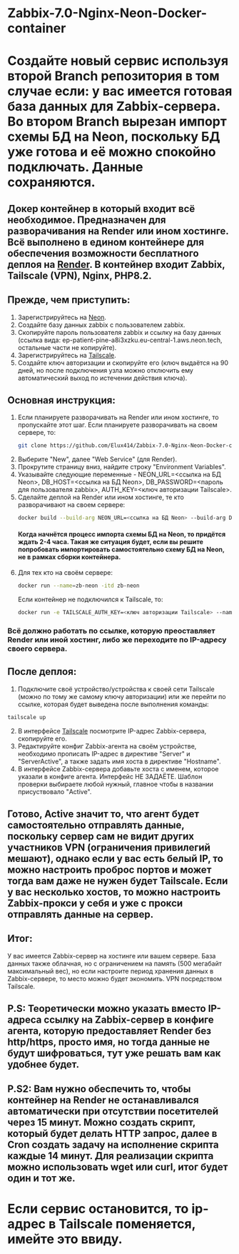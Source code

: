 # Zabbix-7.0-Nginx-Neon-Docker-container

# Создайте новый сервис используя второй Branch репозитория в том случае если: у вас имеется готовая база данных для Zabbix-сервера. Во втором Branch вырезан импорт схемы БД на Neon, поскольку БД уже готова и её можно спокойно подключать. Данные сохраняются.

## Докер контейнер в который входит всё необходимое. Предназначен для разворачивания на Render или ином хостинге. Всё выполнено в едином контейнере для обеспечения возможности бесплатного деплоя на [Render](https://render.com/). В контейнер входит Zabbix, Tailscale (VPN), Nginx, PHP8.2.

## Прежде, чем приступить:

1. Зарегистрируйтесь на [Neon](https://neon.tech/).
2. Создайте базу данных zabbix с пользователем zabbix.
3. Скопируйте пароль пользователя zabbix и ссылку на базу данных (ссылка вида: ep-patient-pine-a8i3xzku.eu-central-1.aws.neon.tech, остальные части не копируйте).
4. Зарегистрируйтесь на [Tailscale](https://tailscale.com/).
5. Создайте ключ авторизации и скопируйте его (ключ выдаётся на 90 дней, но после подключения узла можно отключить ему автоматический выход по истечении действия ключа).

## Основная инструкция:

1. Если планируете разворачивать на Render или ином хостинге, то пропускайте этот шаг. Если планируете разворачивать на своем сервере, то:
   ```bash
   git clone https://github.com/Elux414/Zabbix-7.0-Nginx-Neon-Docker-container
   ```
2. Выберите "New", далее "Web Service" (для Render).
3. Прокрутите страницу вниз, найдите строку "Environment Variables".
4. Указывайте следующие переменные - NEON_URL=<ссылка на БД Neon>, DB_HOST=<ссылка на БД Neon>, DB_PASSWORD=<пароль для пользователя zabbix>, AUTH_KEY=<ключ авторизации Tailscale>.
5. Сделайте деплой на Render или ином хостинге, те кто разворачивают на своем сервере:
   ```bash
   docker build --build-arg NEON_URL=<ссылка на БД Neon> --build-arg DB_HOST=<ссылка на БД Neon> --build-arg DB_PASSWORD=<пароль для пользователя zabbix> --build-arg AUTH_KEY=<ключ авторизации Tailscale> -t zb-neon .
   ```
   #### Когда начнётся процесс импорта схемы БД на Neon, то придётся ждать 2-4 часа. Такая же ситуация будет, если вы решите попробовать импортировать самостоятельно схему БД на Neon, не в рамках сборки контейнера.
6. Для тех кто на своём сервере:
   ```bash
   docker run --name=zb-neon -itd zb-neon
   ```
   Если контейнер не подключился к Tailscale, то:
   ```bash
   docker run -e TAILSCALE_AUTH_KEY=<ключ авторизации Tailscale> --name=zb-neon -itd zb-neon
   ```

### Всё должно работать по ссылке, которую преоставляет Render или иной хостинг, либо же переходите по IP-адресу своего сервера.

## После деплоя:

1. Подключите своё устройство/устройства к своей сети Tailscale (можно по тому же самому ключу авторизации) или же перейти по ссылке, которая будет выведена после выполнения команды:
```bash
tailscale up
```
2. В интерфейсе [Tailscale](https://login.tailscale.com/admin/machines) посмотрите IP-адрес Zabbix-сервера, скопируйте его.
3. Редактируйте конфиг Zabbix-агента на своём устройстве, необходимо прописать IP-адрес в директиве "Server" и "ServerActive", а также задать имя хоста в директиве "Hostname".
4. В интерфейсе Zabbix-сервера добавьте хоста с именем, которое указали в конфиге агента. Интерфейс НЕ ЗАДАЁТЕ. Шаблон проверки выбираете любой нужный, главное чтобы в названии присуствовало "Active".

## Готово, Active значит то, что агент будет самостоятельно отправлять данные, поскольку сервер сам не видит других участников VPN (ограничения привилегий мешают), однако если у вас есть белый IP, то можно настроить проброс портов и может тогда вам даже не нужен будет Tailscale. Если у вас несколько хостов, то можно настроить Zabbix-прокси у себя и уже с прокси отправлять данные на сервер.

## Итог:

У вас имеется Zabbix-сервер на хостинге или вашем сервере. База данных также облачная, но с ограничением на память (500 мегабайт максимальный вес), но если настроите период хранения данных в Zabbix-сервере, то место можно будет экономить. VPN посредством Tailscale.

## P.S: Теоретически можно указать вместо IP-адреса ссылку на Zabbix-сервер в конфиге агента, которую предоставляет Render без http/https, просто имя, но тогда данные не будут шифроваться, тут уже решать вам как удобнее будет.
## P.S2: Вам нужно обеспечить то, чтобы контейнер на Render не останавливался автоматически при отсутствии посетителей через 15 минут. Можно создать скрипт, который будет делать HTTP запрос, далее в Cron создать задачу на исполнение скрипта каждые 14 минут. Для реализации скрипта можно использовать wget или curl, итог будет один и тот же.

# Если сервис остановится, то ip-адрес в Tailscale поменяется, имейте это ввиду. 
